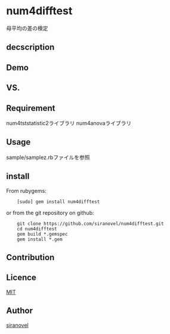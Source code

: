 num4difftest
============
母平均の差の検定

## decscription ##


## Demo ##

## VS. ##

## Requirement ##
num4tststatistic2ライブラリ
num4anovaライブラリ

## Usage ##

sample/samplez.rbファイルを参照

## install ##

From rubygems:  
~~~
    [sudo] gem install num4difftest
~~~

or from the git repository on github:  
~~~
    git clone https://github.com/siranovel/num4difftest.git  
    cd num4difftest  
    gem build *.gemspec
    gem install *.gem
~~~

## Contribution ##

## Licence ##
[MIT](LICENSE)

## Author ##

[siranovel](https://github.com/siranovel)
